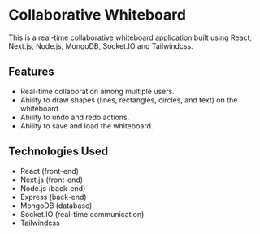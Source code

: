 # Collaborative Whiteboard

This is a real-time collaborative whiteboard application built using React, Next.js, Node.js, MongoDB, Socket.IO and Tailwindcss.

## Features

- Real-time collaboration among multiple users.
- Ability to draw shapes (lines, rectangles, circles, and text) on the whiteboard.
- Ability to undo and redo actions.
- Ability to save and load the whiteboard.

## Technologies Used

- React (front-end)
- Next.js (front-end)
- Node.js (back-end)
- Express (back-end)
- MongoDB (database)
- Socket.IO (real-time communication)
- Tailwindcss
